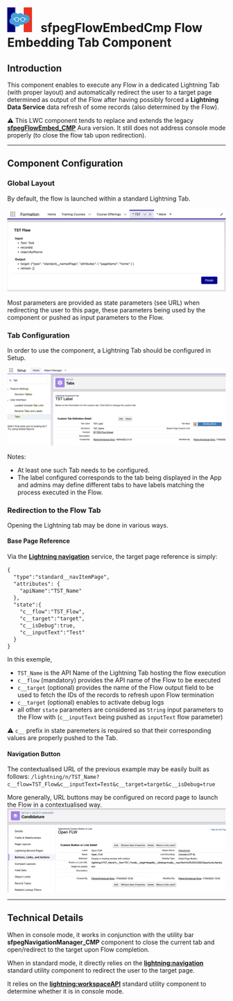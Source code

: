 # ![Logo](/media/Logo.png) &nbsp; **sfpegFlowEmbedCmp** Flow Embedding Tab Component

## Introduction

This component enables to execute any Flow in a dedicated Lightning Tab (with proper layout) and automatically
redirect the user to a target page determined as output of the Flow after having possibly forced a **Lightning
Data Service** data refresh of some records (also determined by the Flow).

⚠️ This LWC component tends to replace and extends the legacy **[sfpegFlowEmbed_CMP](/help/sfpegFlowEmbedCmpLegacy.md)**
Aura version. It still does not address console mode properly (to close the flow tab upon redirection).


---

## Component Configuration

### Global Layout

By default, the flow is launched within a standard Lightning Tab.

![Flow Embed Execution](/media/sfpegFlowEmbedExecuting.png)

Most parameters are provided as state parameters (see URL) when redirecting the user
to this page, these parameters being used by the component or pushed as input
parameters to the Flow.

### Tab Configuration

In order to use the component, a Lightning Tab should be configured in Setup.

![Flow Embed Tab Configuration](/media/sfpegFlowEmbedConfig.png)

Notes:
* At least one such Tab needs to be configured.
* The label configured corresponds to the tab being displayed in the App and
admins may define different tabs to have labels matching the process executed
in the Flow.

### Redirection to the Flow Tab

Opening the Lightning tab may be done in various ways.

#### Base Page Reference

Via the **[Lightning navigation](https://developer.salesforce.com/docs/component-library/bundle/lightning-navigation/documentation)**
service, the target page reference is simply:
```
{
  "type":"standard__navItemPage",
  "attributes": {
    "apiName":"TST_Name"
  },
  "state":{
    "c__flow":"TST_Flow",
    "c__target":"target",
    "c__isDebug":true,
    "c__inputText":"Test"
  }
}
```
In this exemple, 
* `TST_Name` is the API Name of the Lightning Tab hosting the flow execution
* `c__flow` (mandatory) provides the API name of the Flow to be executed
* `c__target` (optional) provides the name of the Flow output field to be used to fetch the IDs
of the records to refresh upon Flow termination
* `c__target` (optional) enables to activate debug logs
* all other `state` parameters are considered as `String` input parameters to the Flow with
(`c__inputText` being pushed as `inputText` flow parameter)

⚠️ `c__` prefix in state paremeters is required so that their corresponding values are properly pushed to the Tab.


#### Navigation Button

The contextualised URL of the previous example may be easily built as follows:
`/lightning/n/TST_Name?c__flow=TST_Flow&c__inputText=Test&c__target=target&c__isDebug=true`

More generally, URL buttons may be configured on record page to launch the Flow in a 
contextualised way.
![Flow Embed Navigation Configuration](/media/sfpegFlowEmbedNavigation.png)


---

## Technical Details

When in console mode, it works in conjunction with the utility bar **sfpegNavigationManager_CMP** component to 
close the current tab and open/redirect to the target upon Flow completion.

When in standard mode, it directly relies on the **[lightning:navigation](https://developer.salesforce.com/docs/component-library/bundle/lightning:navigation/documentation)** standard utility component to
redirect the user to the target page.

It relies on the **[lightning:workspaceAPI](https://developer.salesforce.com/docs/component-library/bundle/lightning:workspaceAPI/documentation)** standard utility component to determine whether it is in console mode.